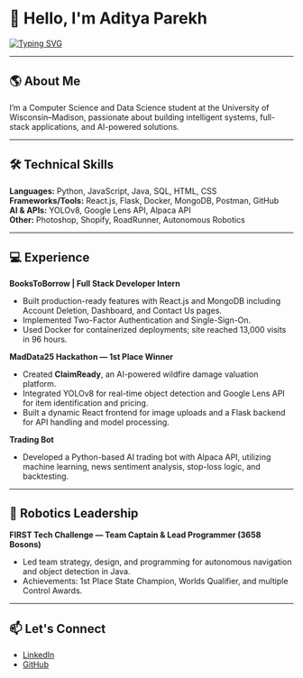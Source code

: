 # 👋 Hello, I'm Aditya Parekh

[![Typing SVG](https://readme-typing-svg.demolab.com?font=Fira+Code&pause=1000&color=0952FF&width=435&lines=Computer+Science+Student;Data+Science+Enthusiast;AI+and+Machine+Learning+Developer;Full-Stack+Engineer)](https://git.io/typing-svg)

---

## 🌎 About Me
I’m a Computer Science and Data Science student at the University of Wisconsin–Madison, passionate about building intelligent systems, full-stack applications, and AI-powered solutions.

---

## 🛠️ Technical Skills
**Languages:** Python, JavaScript, Java, SQL, HTML, CSS  
**Frameworks/Tools:** React.js, Flask, Docker, MongoDB, Postman, GitHub  
**AI & APIs:** YOLOv8, Google Lens API, Alpaca API  
**Other:** Photoshop, Shopify, RoadRunner, Autonomous Robotics  

---

## 💻 Experience
**BooksToBorrow | Full Stack Developer Intern**  
- Built production-ready features with React.js and MongoDB including Account Deletion, Dashboard, and Contact Us pages.  
- Implemented Two-Factor Authentication and Single-Sign-On.  
- Used Docker for containerized deployments; site reached 13,000 visits in 96 hours.  

**MadData25 Hackathon — 1st Place Winner**  
- Created **ClaimReady**, an AI-powered wildfire damage valuation platform.  
- Integrated YOLOv8 for real-time object detection and Google Lens API for item identification and pricing.  
- Built a dynamic React frontend for image uploads and a Flask backend for API handling and model processing.  

**Trading Bot**  
- Developed a Python-based AI trading bot with Alpaca API, utilizing machine learning, news sentiment analysis, stop-loss logic, and backtesting.  


---

## 🤖 Robotics Leadership
**FIRST Tech Challenge — Team Captain & Lead Programmer (3658 Bosons)**  
- Led team strategy, design, and programming for autonomous navigation and object detection in Java.  
- Achievements: 1st Place State Champion, Worlds Qualifier, and multiple Control Awards.  

---

## 📫 Let's Connect
- [LinkedIn](https://www.linkedin.com/in/aditya-parekh-0823b532a)  
- [GitHub](https://github.com/adiparekh944)

